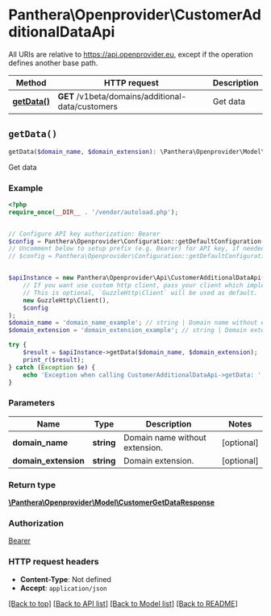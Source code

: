 # Panthera\Openprovider\CustomerAdditionalDataApi

All URIs are relative to https://api.openprovider.eu, except if the operation defines another base path.

| Method | HTTP request | Description |
| ------------- | ------------- | ------------- |
| [**getData()**](CustomerAdditionalDataApi.md#getData) | **GET** /v1beta/domains/additional-data/customers | Get data |


## `getData()`

```php
getData($domain_name, $domain_extension): \Panthera\Openprovider\Model\CustomerGetDataResponse
```

Get data

### Example

```php
<?php
require_once(__DIR__ . '/vendor/autoload.php');


// Configure API key authorization: Bearer
$config = Panthera\Openprovider\Configuration::getDefaultConfiguration()->setApiKey('Authorization', 'YOUR_API_KEY');
// Uncomment below to setup prefix (e.g. Bearer) for API key, if needed
// $config = Panthera\Openprovider\Configuration::getDefaultConfiguration()->setApiKeyPrefix('Authorization', 'Bearer');


$apiInstance = new Panthera\Openprovider\Api\CustomerAdditionalDataApi(
    // If you want use custom http client, pass your client which implements `GuzzleHttp\ClientInterface`.
    // This is optional, `GuzzleHttp\Client` will be used as default.
    new GuzzleHttp\Client(),
    $config
);
$domain_name = 'domain_name_example'; // string | Domain name without extension.
$domain_extension = 'domain_extension_example'; // string | Domain extension.

try {
    $result = $apiInstance->getData($domain_name, $domain_extension);
    print_r($result);
} catch (Exception $e) {
    echo 'Exception when calling CustomerAdditionalDataApi->getData: ', $e->getMessage(), PHP_EOL;
}
```

### Parameters

| Name | Type | Description  | Notes |
| ------------- | ------------- | ------------- | ------------- |
| **domain_name** | **string**| Domain name without extension. | [optional] |
| **domain_extension** | **string**| Domain extension. | [optional] |

### Return type

[**\Panthera\Openprovider\Model\CustomerGetDataResponse**](../Model/CustomerGetDataResponse.md)

### Authorization

[Bearer](../../README.md#Bearer)

### HTTP request headers

- **Content-Type**: Not defined
- **Accept**: `application/json`

[[Back to top]](#) [[Back to API list]](../../README.md#endpoints)
[[Back to Model list]](../../README.md#models)
[[Back to README]](../../README.md)

